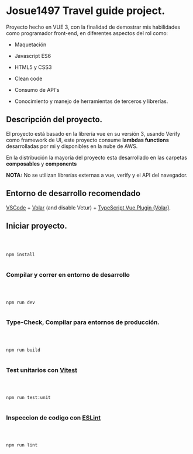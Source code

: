 # Josue1497 Travel guide project.

Proyecto hecho en VUE 3, con la finalidad de demostrar mis habilidades como programador front-end, en diferentes aspectos del rol como:

- Maquetación

- Javascript ES6

- HTML5 y CSS3

- Clean code

- Consumo de API's

- Conocimiento y manejo de herramientas de terceros y librerías.

## Descripción del proyecto.

El proyecto está basado en la librería vue en su versión 3, usando Verify como framework de UI, este proyecto consume **lambdas functions** desarrolladas por mi y disponibles en la nube de AWS.

En la distribución la mayoría del proyecto esta desarrollado en las carpetas **composables** y **components**

**NOTA:** No se utilizan librerías externas a vue, verify y el API del navegador.

## Entorno de desarrollo recomendado

[VSCode](https://code.visualstudio.com/) + [Volar](https://marketplace.visualstudio.com/items?itemName=Vue.volar) (and disable Vetur) + [TypeScript Vue Plugin (Volar)](https://marketplace.visualstudio.com/items?itemName=Vue.vscode-typescript-vue-plugin).

## Iniciar proyecto.

```sh



npm install



```

### Compilar y correr en entorno de desarrollo

```sh



npm run dev



```

### Type-Check, Compilar para entornos de producción.

```sh



npm run build



```

### Test unitarios con [Vitest](https://vitest.dev/)

```sh



npm run test:unit



```

### Inspeccion de codigo con [ESLint](https://eslint.org/)

```sh



npm run lint



```
